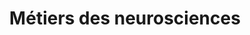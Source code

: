 ---
title: Métiers des neurosciences

# Listing view
view: community/depliant

# Optional header image (relative to `assets/media/` folder).
banner:
  caption: ''
  image: ''
---